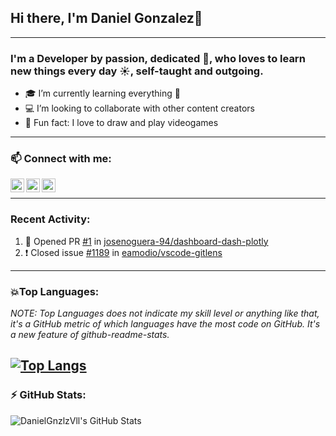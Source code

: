 ## Hi there, I'm Daniel Gonzalez👋


---
### I'm a Developer by passion, dedicated 💪, who loves to learn new things every day ☀️, self-taught and outgoing.

- 🎓 I’m currently learning everything 🤣
- 💻 I’m looking to collaborate with other content creators
- 🎪 Fun fact: I love to draw and play videogames
---
### 📫 Connect with me:

[<img align="left" alt="Aalzate95 | Twitter" width="22px" src="https://simpleicons.org/icons/twitter.svg" />][twitter] 
[<img align="left" alt="Aalzate95 | LinkedIn" width="22px" src="https://cdn.jsdelivr.net/npm/simple-icons@v3/icons/linkedin.svg" />][linkedin]
[<img align="left" alt="Aalzate95 | Instagram" width="22px" src="https://cdn.jsdelivr.net/npm/simple-icons@v3/icons/instagram.svg" />][instagram]<br/>

---
### Recent Activity:
<!--START_SECTION:activity-->
1. 💪 Opened PR [#1](https://github.com/josenoguera-94/dashboard-dash-plotly/pull/1) in [josenoguera-94/dashboard-dash-plotly](https://github.com/josenoguera-94/dashboard-dash-plotly)
2. ❗️ Closed issue [#1189](https://github.com/eamodio/vscode-gitlens/issues/1189) in [eamodio/vscode-gitlens](https://github.com/eamodio/vscode-gitlens)
<!--END_SECTION:activity-->
---
### 💥Top Languages:
*NOTE: Top Languages does not indicate my skill level or anything like that, it's a GitHub metric of which languages have the most code on GitHub. It's a new feature of github-readme-stats.*

[![Top Langs](https://github-readme-stats.vercel.app/api/top-langs/?username=DanielGnzlzVll&langs_count=5&layout=compact&theme=react)](https://github.com/anuraghazra/github-readme-stats)
---
### :zap: GitHub Stats:  
  <p>
    <img align="left" alt="DanielGnzlzVll's GitHub Stats" src="https://github-readme-stats.DanielGnzlzVll.vercel.app/api?username=DanielGnzlzVll&show_icons=true&hide_border=true&count_private=true&theme=tokyonight" /><br/>  
  </p>
<br/>

[twitter]: https://twitter.com/AlexAlzate95
[instagram]: https://instagram.com/alex.alzate95
[linkedin]: https://linkedin.com/in/aalzate95
